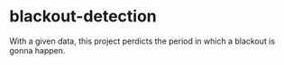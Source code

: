 # blackout-detection
With a given data, this project perdicts the period in which a blackout is gonna happen.
